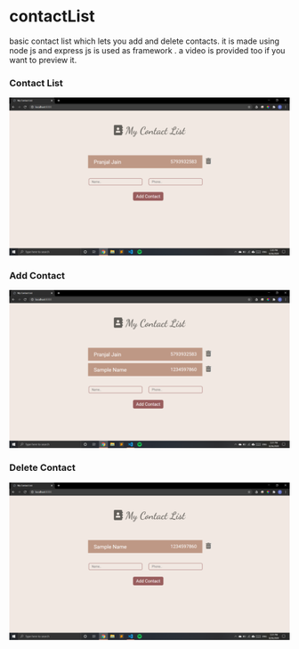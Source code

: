 # contactList
basic contact list which lets you add and delete contacts. it is made using node js and express js is used as framework .
a video is provided too if you want to preview it.

### Contact List

![list](ss1.png)

### Add Contact

![add](ss2.png) 

### Delete Contact

![del](ss3.png) 
